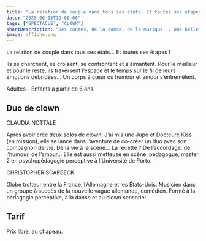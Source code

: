 ```yaml
---
title: "La relation de couple dans tous ses états… Et toutes ses étapes !"
date: "2025-06-13T19:00:00"
tags: ["SPECTACLE", "CLOWN"]
shortDescription: "Des contes, de la danse, de la musique... Une belle manière de se sentir pousser des ailes."
image: affiche.png
---
```


La relation de couple dans tous ses états… Et toutes ses étapes !

Ils se cherchent, se croisent, se confrontent et s'aimantent. Pour le meilleur et pour le reste, ils traversent l’espace et le temps sur le fil de leurs émotions débridées... Un corps à cœur où humour et amour s’entremêlent.

Adultes – Enfants à partir de 6 ans.

## Duo de clown

CLAUDIA NOTTALE

Après avoir créé deux solos de clown,
J’ai mis une Jupe et Docteure Kiss (en mission),
elle se lance dans l’aventure de co-créer un duo avec son compagnon de vie.
De la vie à la scène…
La recette ?
De l’accordage, de l’humour, de l’amour...
Elle est aussi metteuse en scène, pédagogue, master 2 en psychopédagogie perceptive à l’Université de Porto.

CHRISTOPHER SCARBECK

Globe trotteur entre la France, l’Allemagne et les États-Unis.
Musicien dans un groupe à succès de la nouvelle vague allemande, comédien.
Formé à la pédagogie perceptive, à la danse et au clown sensoriel.

## Tarif

Prix libre, au chapeau.
